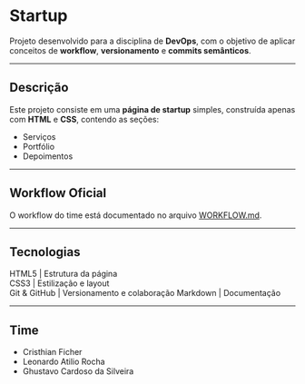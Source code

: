 # Startup 

Projeto desenvolvido para a disciplina de **DevOps**, com o objetivo de aplicar conceitos de **workflow**, **versionamento** e **commits semânticos**.

---

## Descrição
Este projeto consiste em uma **página de startup** simples, construída apenas com **HTML** e **CSS**, contendo as seções:
- Serviços
- Portfólio
- Depoimentos

---

## Workflow Oficial
O workflow do time está documentado no arquivo [WORKFLOW.md](./WORKFLOW.md).

---

## Tecnologias


 HTML5        | Estrutura da página   
 CSS3         | Estilização e layout  
 Git & GitHub | Versionamento e colaboração 
 Markdown     | Documentação          

---


## Time
- Cristhian Ficher
- Leonardo Atilio Rocha
- Ghustavo Cardoso da Silveira
